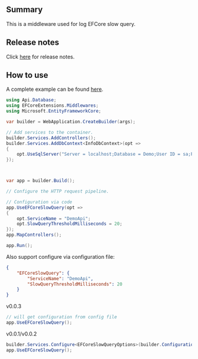 ﻿## Summary

This is a middleware used for log EFCore slow query.  

## Release notes

Click [here](https://github.com/CwjXFH/StudyNotes/blob/master/CodeSnippet/dotnet/EFCoreUtils/src/EFCoreSlowQuery/RELEASE-NOTES.md) for release notes.

## How to use

A complete example can be found [here](https://github.com/CwjXFH/StudyNotes/tree/master/CodeSnippet/dotnet/EFCoreUtils/samples/Api).

```c#
using Api.Database;
using EFCoreExtensions.Middlewares;
using Microsoft.EntityFrameworkCore;

var builder = WebApplication.CreateBuilder(args);

// Add services to the container.
builder.Services.AddControllers();
builder.Services.AddDbContext<InfoDbContext>(opt =>
{
    opt.UseSqlServer("Server = localhost;Database = Demo;User ID = sa;Password = Docker2022!;Application Name = EFCore;");
});



var app = builder.Build();

// Configure the HTTP request pipeline.

// Configuration via code
app.UseEFCoreSlowQuery(opt =>
{
    opt.ServiceName = "DemoApi";
    opt.SlowQueryThresholdMilliseconds = 20;
});
app.MapControllers();

app.Run();
```
Also support configure via configuration file:  
```json
{
    "EFCoreSlowQuery": {
        "ServiceName": "DemoApi",
        "SlowQueryThresholdMilliseconds": 20
    }
}
```

v0.0.3
```c#
// will get configuration from config file
app.UseEFCoreSlowQuery();
```

v0.0.1/v0.0.2
```c#
builder.Services.Configure<EFCoreSlowQueryOptions>(builder.Configuration.GetSection(EFCoreSlowQueryOptions.OptionsName));
app.UseEFCoreSlowQuery();
```
